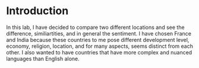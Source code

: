 # Introduction
In this lab, I have decided to compare two different locations and see the difference, similiartities, and in general the sentiment. I have chosen France and India because these countries to me pose different development level, economy, religion, location, and for many aspects, seems distinct from each other. I also wanted to have countries that have more complex and nuanced languages than English alone. 
